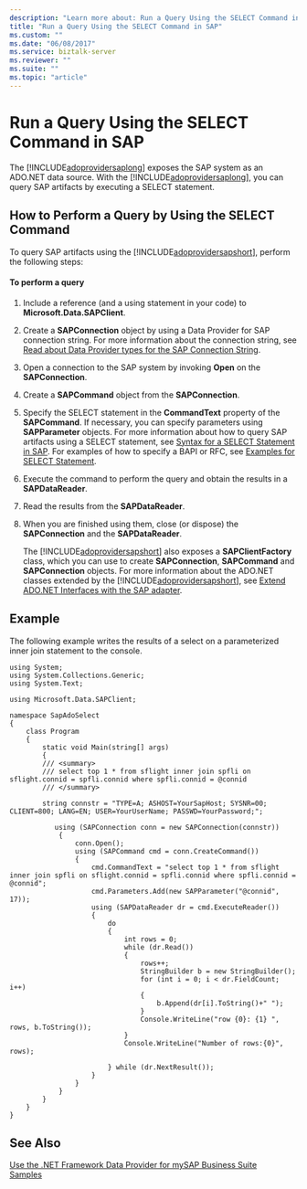 ```yaml
---
description: "Learn more about: Run a Query Using the SELECT Command in SAP"
title: "Run a Query Using the SELECT Command in SAP"
ms.custom: ""
ms.date: "06/08/2017"
ms.service: biztalk-server
ms.reviewer: ""
ms.suite: ""
ms.topic: "article"
---
```

# Run a Query Using the SELECT Command in SAP
The [!INCLUDE[adoprovidersaplong](../../includes/adoprovidersaplong-md.md)] exposes the SAP system as an ADO.NET data source. With the [!INCLUDE[adoprovidersaplong](../../includes/adoprovidersaplong-md.md)], you can query SAP artifacts by executing a SELECT statement.  
  
## How to Perform a Query by Using the SELECT Command  
 To query SAP artifacts using the [!INCLUDE[adoprovidersapshort](../../includes/adoprovidersapshort-md.md)], perform the following steps:  
  
#### To perform a query  
  
1. Include a reference (and a using statement in your code) to **Microsoft.Data.SAPClient**.  
  
2. Create a **SAPConnection** object by using a Data Provider for SAP connection string. For more information about the connection string, see [Read about Data Provider types for the SAP Connection String](../../adapters-and-accelerators/adapter-sap/read-about-data-provider-types-for-the-sap-connection-string.md).  
  
3. Open a connection to the SAP system by invoking **Open** on the **SAPConnection**.  
  
4. Create a **SAPCommand** object from the **SAPConnection**.  
  
5. Specify the SELECT statement in the **CommandText** property of the **SAPCommand**. If necessary, you can specify parameters using **SAPParameter** objects. For more information about how to query SAP artifacts using a SELECT statement, see [Syntax for a SELECT Statement in SAP](../../adapters-and-accelerators/adapter-sap/syntax-for-a-select-statement-in-sap.md). For examples of how to specify a BAPI or RFC, see [Examples for SELECT Statement](../../adapters-and-accelerators/adapter-sap/examples-for-select-statement.md).  
  
6. Execute the command to perform the query and obtain the results in a **SAPDataReader**.  
  
7. Read the results from the **SAPDataReader**.  
  
8. When you are finished using them, close (or dispose) the **SAPConnection** and the **SAPDataReader**.  
  
   The [!INCLUDE[adoprovidersapshort](../../includes/adoprovidersapshort-md.md)] also exposes a **SAPClientFactory** class, which you can use to create **SAPConnection**, **SAPCommand** and **SAPConnection** objects. For more information about the ADO.NET classes extended by the [!INCLUDE[adoprovidersapshort](../../includes/adoprovidersapshort-md.md)], see [Extend ADO.NET Interfaces with the SAP adapter](../../adapters-and-accelerators/adapter-sap/extend-ado-net-interfaces-with-the-sap-adapter.md).  
  
## Example  
 The following example writes the results of a select on a parameterized inner join statement to the console.  
  
```  
using System;  
using System.Collections.Generic;  
using System.Text;  
  
using Microsoft.Data.SAPClient;  
  
namespace SapAdoSelect  
{  
    class Program  
    {  
        static void Main(string[] args)  
        {  
        /// <summary>  
        /// select top 1 * from sflight inner join spfli on sflight.connid = spfli.connid where spfli.connid = @connid  
        /// </summary>  
  
        string connstr = "TYPE=A; ASHOST=YourSapHost; SYSNR=00; CLIENT=800; LANG=EN; USER=YourUserName; PASSWD=YourPassword;";  
  
           using (SAPConnection conn = new SAPConnection(connstr))  
            {  
                conn.Open();  
                using (SAPCommand cmd = conn.CreateCommand())  
                {  
                    cmd.CommandText = "select top 1 * from sflight inner join spfli on sflight.connid = spfli.connid where spfli.connid = @connid";  
                    cmd.Parameters.Add(new SAPParameter("@connid", 17));                      
                    using (SAPDataReader dr = cmd.ExecuteReader())  
                    {  
                        do  
                        {  
                            int rows = 0;  
                            while (dr.Read())  
                            {  
                                rows++;  
                                StringBuilder b = new StringBuilder();  
                                for (int i = 0; i < dr.FieldCount; i++)  
                                {  
                                    b.Append(dr[i].ToString()+" ");  
                                }  
                                Console.WriteLine("row {0}: {1} ", rows, b.ToString());  
                            }  
                            Console.WriteLine("Number of rows:{0}", rows);  
  
                        } while (dr.NextResult());  
                    }  
                }  
            }  
        }  
    }  
}  
```  
  
## See Also  
 [Use the .NET Framework Data Provider for mySAP Business Suite](../../adapters-and-accelerators/adapter-sap/use-the-net-framework-data-provider-for-mysap-business-suite.md)   
 [Samples](../../adapters-and-accelerators/accelerator-rosettanet/adapter-samples.md)
